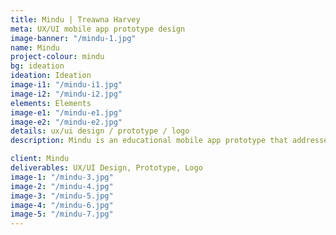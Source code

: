 ```yaml
---
title: Mindu | Treawna Harvey
meta: UX/UI mobile app prototype design
image-banner: "/mindu-1.jpg"
name: Mindu
project-colour: mindu
bg: ideation
ideation: Ideation
image-i1: "/mindu-i1.jpg"
image-i2: "/mindu-i2.jpg"
elements: Elements
image-e1: "/mindu-e1.jpg"
image-e2: "/mindu-e2.jpg"
details: ux/ui design / prototype / logo
description: Mindu is an educational mobile app prototype that addresses <a class="un-goals" href="https://www.un.org/sustainabledevelopment/health/" target="_blank">UN Sustainable Development Goal target 3.4</a> by promoting mental health and well-being. <br><br>The app takes users through an interactive learning experience while reinforcing material through weekly  challenges.

client: Mindu
deliverables: UX/UI Design, Prototype, Logo
image-1: "/mindu-3.jpg"
image-2: "/mindu-4.jpg"
image-3: "/mindu-5.jpg"
image-4: "/mindu-6.jpg"
image-5: "/mindu-7.jpg"
---
```

